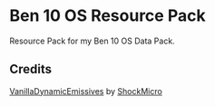 # Ben 10 OS Resource Pack

Resource Pack for my Ben 10 OS Data Pack.

## Credits
[VanillaDynamicEmissives](https://github.com/ShockMicro/VanillaDynamicEmissives) by [ShockMicro](https://github.com/ShockMicro)
